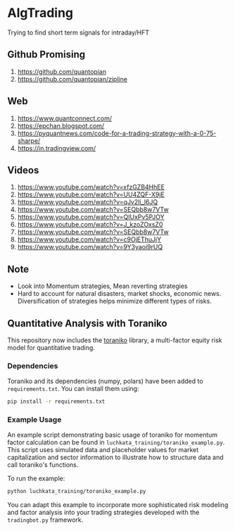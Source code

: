 # AlgTrading
Trying to find short term signals for intraday/HFT

## Github Promising
1. https://github.com/quantopian
2. https://github.com/quantopian/zipline

## Web 
1. https://www.quantconnect.com/
2. https://epchan.blogspot.com/
3. https://pyquantnews.com/code-for-a-trading-strategy-with-a-0-75-sharpe/
4. https://in.tradingview.com/

## Videos
1. https://www.youtube.com/watch?v=xfzGZB4HhEE
2. https://www.youtube.com/watch?v=UU4ZQF-X9jE
3. https://www.youtube.com/watch?v=qJv2Ii_l6JQ
4. https://www.youtube.com/watch?v=SEQbb8w7VTw
5. https://www.youtube.com/watch?v=QIUxPv5PJOY
6. https://www.youtube.com/watch?v=J_kzoZOxsZ0
7. https://www.youtube.com/watch?v=SEQbb8w7VTw
8. https://www.youtube.com/watch?v=c9OjEThuJjY
9. https://www.youtube.com/watch?v=9Y3yaoi9rUQ

## Note
* Look into Momentum strategies, Mean reverting strategies 
* Hard to account for natural disasters, market shocks, economic news. Diversification of strategies helps minimize different types of risks. 

## Quantitative Analysis with Toraniko

This repository now includes the [toraniko](https://github.com/0xfdf/toraniko) library, a multi-factor equity risk model for quantitative trading.

### Dependencies

Toraniko and its dependencies (numpy, polars) have been added to `requirements.txt`. You can install them using:

```bash
pip install -r requirements.txt
```

### Example Usage

An example script demonstrating basic usage of toraniko for momentum factor calculation can be found in `luchkata_training/toraniko_example.py`. This script uses simulated data and placeholder values for market capitalization and sector information to illustrate how to structure data and call toraniko's functions.

To run the example:
```bash
python luchkata_training/toraniko_example.py
```

You can adapt this example to incorporate more sophisticated risk modeling and factor analysis into your trading strategies developed with the `tradingbot.py` framework.
